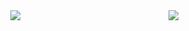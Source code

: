 <img align="right" src="https://github-readme-stats.vercel.app/api?username=Kasania&count_private=true&show_icons=true&hide_title=true&hide=stars" />
<div align="center">
   <img src="https://github-profile-trophy.vercel.app/?username=Kasania&theme=flat&no-frame=true&margin-w=30" />
</div>
